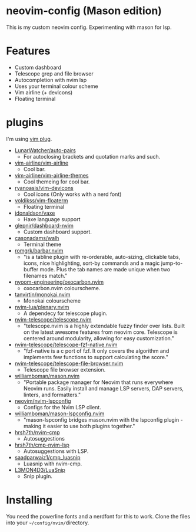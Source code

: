# neovim-config (Mason edition)
This is my custom neovim config. Experimenting with mason for lsp.

# Features
 - Custom dashboard <br>
 - Telescope grep and file browser <br>
 - Autocompletion with nvim lsp <br>
 - Uses your terminal colour scheme <br>
 - Vim airline (+ devicons) <br>
 - Floating terminal <br>

# plugins
I'm using [vim plug](https://github.com/junegunn/vim-plug).
<br>
 - [LunarWatcher/auto-pairs](https://github.com/LunarWatcher/auto-pairs)
   - For autoclosing brackets and quotation marks and such.
 - [vim-airline/vim-airline](https://github.com/vim-airline/vim-airline)
   - Cool bar.
 - [vim-airline/vim-airline-themes](https://github.com/vim-airline/vim-airline-themes)
   - Cool themeing for cool bar.
 - [ryanoasis/vim-devicons](https://github.com/ryanoasis/vim-devicons)
   - Cool icons (Only works with a nerd font)
 - [voldikss/vim-floaterm](https://github.com/voldikss/vim-floaterm)
   - Floating terminal
 - [jdonaldson/vaxe](https://github.com/jdonaldson/vaxe)
   - Haxe language support
 - [glepnir/dashboard-nvim](https://github.com/glepnir/dashboard-nvim)
   - Custom dashboard support.
 - [casonadams/walh](https://github.com/casonadams/walh)
   - Terminal theme
 - [romgrk/barbar.nvim](https://github.com/romgrk/barbar.nvim)
   - "is a tabline plugin with re-orderable, auto-sizing, clickable tabs, icons, nice highlighting, sort-by commands and a magic jump-to-buffer mode. Plus the tab names are made unique when two filenames match."
 - [nyoom-engineering/oxocarbon.nvim](https://github.com/nyoom-engineering.nvim)
   - oxocarbon.nvim colourscheme.
 - [tanvirtin/monokai.nvim](https://github.com/tanvirtin/monokai.nvim)
   - Monokai colourscheme
 - [nvim-lua/plenary.nvim](https://github.com/nvim-lua/plenary.nvim)
   - A dependecy for telescope plugin.
 - [nvim-telescope/telescope.nvim](https://github.com/nvim-telescope/telescope.nvim)
   - "telescope.nvim is a highly extendable fuzzy finder over lists. Built on the latest awesome features from neovim core. Telescope is centered around modularity, allowing for easy customization."
 - [nvim-telescope/telescope-fzf-native.nvim](https://github.com/nvim-telescope/telescope-fzf-native.nvim)
   - "fzf-native is a c port of fzf. It only covers the algorithm and implements few functions to support calculating the score."
 - [nvim-telescope/telescope-file-browser.nvim](https://github.com/nvim-telescope/telescope-file-browser.nvim)
   - Telescope file browser extension.
 - [williamboman/mason.nvim](https://github.com/williamboman/mason.nvim)
   - "Portable package manager for Neovim that runs everywhere Neovim runs. Easily install and manage LSP servers, DAP servers, linters, and formatters."
 - [neovim/nvim-lspconfig](https://github.com/neovim/nvim-lspconfig)
   - Configs for the Nvim LSP client.
 - [williamboman/mason-lspconfig.nvim](https://github.com/williamboman/mason-lspconfig.nvim)
   - "mason-lspconfig bridges mason.nvim with the lspconfig plugin - making it easier to use both plugins together."
 - [hrsh7th/nvim-cmp](https://github.com/hrsh7th/nvim-cmp)
   - Autosuggestions
 - [hrsh7th/cmp-nvim-lsp](https://github.com/hrsh7th/cmp-nvim-lsp)
   - Autosuggestions with LSP.
 - [saadparwaiz1/cmp_luasnip](https://saadparwaiz1/cmp_luasnip)
   - Luasnip with nvim-cmp.
 - [L3MON4D3/LuaSnip](https://github.com/L3MON4D3/LuaSnip)
   - Snip plugin.

# Installing
You need the powerline fonts and a nerdfont for this to work.
Clone the files into your `~/config/nvim/`directory.
